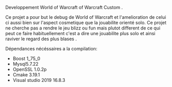 
Developpement World of Warcraft of Warcraft Custom .

Ce projet a pour but le debug de World of Warcraft et l'amelioration de celui ci aussi bien sur l'aspect cosmetique que la jouabilite orienté solo.
Ce projet ne cherche pas a rendre le jeu blizz ou fun mais plutot different de ce qui peut ce faire habituellement c'est a dire une jouabilite plus solo et ainsi raviver le regard des plus blases .


Dépendances nécéssaires a la compilation: 
 - Boost 1_75_0
 - Mysql5.7.22
 - OpenSSL 1.0.2p
 - Cmake 3.19.1
 - Visual studio 2019 16.8.3
 
